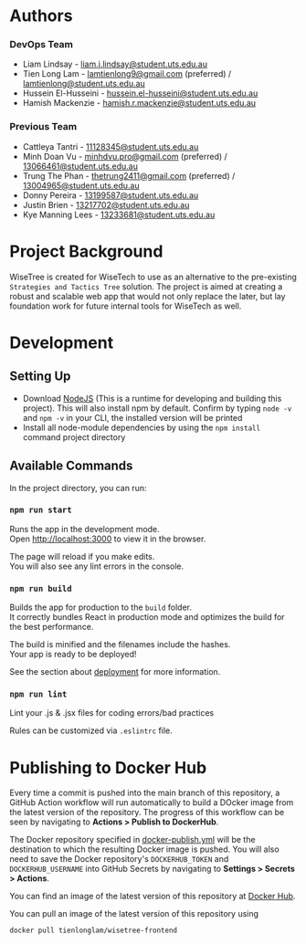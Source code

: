 # Authors
### DevOps Team
-   Liam Lindsay - liam.j.lindsay@student.uts.edu.au
-   Tien Long Lam - lamtienlong9@gmail.com (preferred) / lamtienlong@student.uts.edu.au
-   Hussein El-Husseini - hussein.el-husseini@student.uts.edu.au
-   Hamish Mackenzie - hamish.r.mackenzie@student.uts.edu.au
### Previous Team

-   Cattleya Tantri - 11128345@student.uts.edu.au
-   Minh Doan Vu - minhdvu.pro@gmail.com (preferred) / 13066461@student.uts.edu.au
-   Trung The Phan - thetrung2411@gmail.com (preferred) / 13004965@student.uts.edu.au
-   Donny Pereira - 13199587@student.uts.edu.au
-   Justin Brien - 13217702@student.uts.edu.au
-   Kye Manning Lees - 13233681@student.uts.edu.au

# Project Background

WiseTree is created for WiseTech to use as an alternative to the pre-existing `Strategies and Tactics Tree` solution. The project is aimed at creating a robust and scalable web app that would not only replace the later, but lay foundation work for future internal tools for WiseTech as well.

# Development

## Setting Up

-   Download [NodeJS](https://nodejs.org/en/download/) (This is a runtime for developing and building this project). This will also install npm by default. Confirm by typing `node -v` and `npm -v` in your CLI, the installed version will be printed
-   Install all node-module dependencies by using the `npm install` command project directory

## Available Commands

In the project directory, you can run:

### `npm run start`

Runs the app in the development mode.<br />
Open [http://localhost:3000](http://localhost:3000) to view it in the browser.

The page will reload if you make edits.<br />
You will also see any lint errors in the console.

### `npm run build`

Builds the app for production to the `build` folder.<br />
It correctly bundles React in production mode and optimizes the build for the best performance.

The build is minified and the filenames include the hashes.<br />
Your app is ready to be deployed!

See the section about [deployment](https://facebook.github.io/create-react-app/docs/deployment) for more information.

### `npm run lint`

Lint your .js & .jsx files for coding errors/bad practices

Rules can be customized via `.eslintrc` file.

# Publishing to Docker Hub
Every time a commit is pushed into the main branch of this repository, a GitHub Action workflow will run automatically to build a DOcker image from the latest version of the repository. The progress of this workflow can be seen by navigating to <strong>Actions > Publish to DockerHub</strong>.

The Docker repository specified in [docker-publish.yml](/.github/workflows/docker-publish.yml) will be the destination to which the resulting Docker image is pushed. You will also need to save the Docker repository's `DOCKERHUB_TOKEN` and `DOCKERHUB_USERNAME` into GitHub Secrets by navigating to <strong>Settings > Secrets > Actions</strong>.

You can find an image of the latest version of this repository at [Docker Hub](https://hub.docker.com/repository/docker/tienlonglam/wisetree-frontend).

You can pull an image of the latest version of this repository using
````
docker pull tienlonglam/wisetree-frontend
````
